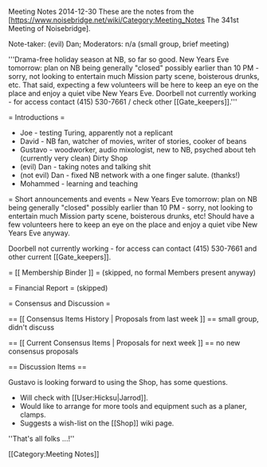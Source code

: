 Meeting Notes 2014-12-30 
 These are the notes from the [https://www.noisebridge.net/wiki/Category:Meeting_Notes The 341st Meeting of Noisebridge].

Note-taker: (evil) Dan; Moderators: n/a (small group, brief meeting)

'''Drama-free holiday season at NB, so far so good.  New Years Eve tomorrow: plan on NB being generally "closed" possibly earlier than 10 PM - sorry, not looking to entertain much Mission party scene, boisterous drunks, etc.  That said, expecting a few volunteers will be here to keep an eye on the place and enjoy a quiet vibe New Years Eve.  Doorbell not currently working - for access contact (415) 530-7661 / check other [[Gate_keepers]].'''


= Introductions =
* Joe - testing Turing, apparently not a replicant
* David - NB fan, watcher of movies, writer of stories, cooker of beans
* Gustavo - woodworker, audio mixologist, new to NB, psyched about teh (currently very clean) Dirty Shop
* (evil) Dan - taking notes and talking shit
* (not evil) Dan - fixed NB network with a one finger salute.  (thanks!)
* Mohammed - learning and teaching

= Short announcements and events =
New Years Eve tomorrow: plan on NB being generally "closed" possibly earlier than 10 PM - sorry, not looking to entertain much Mission party scene, boisterous drunks, etc!  Should have a few volunteers here to keep an eye on the place and enjoy a quiet vibe New Years Eve anyway.

Doorbell not currently working - for access can contact (415) 530-7661 and other current [[Gate_keepers]].

= [[ Membership Binder ]] =
(skipped, no formal Members present anyway)

= Financial Report =
(skipped)

= Consensus and Discussion =

== [[ Consensus Items History | Proposals from last week ]] ==
small group, didn't discuss

== [[ Current Consensus Items | Proposals for next week ]] ==
no new consensus proposals

== Discussion Items ==

Gustavo is looking forward to using the Shop, has some questions.
* Will check with [[User:Hicksu|Jarrod]].
* Would like to arrange for more tools and equipment such as a planer, clamps.
* Suggests a wish-list on the [[Shop]] wiki page.


''That's all folks ...!''


[[Category:Meeting Notes]]